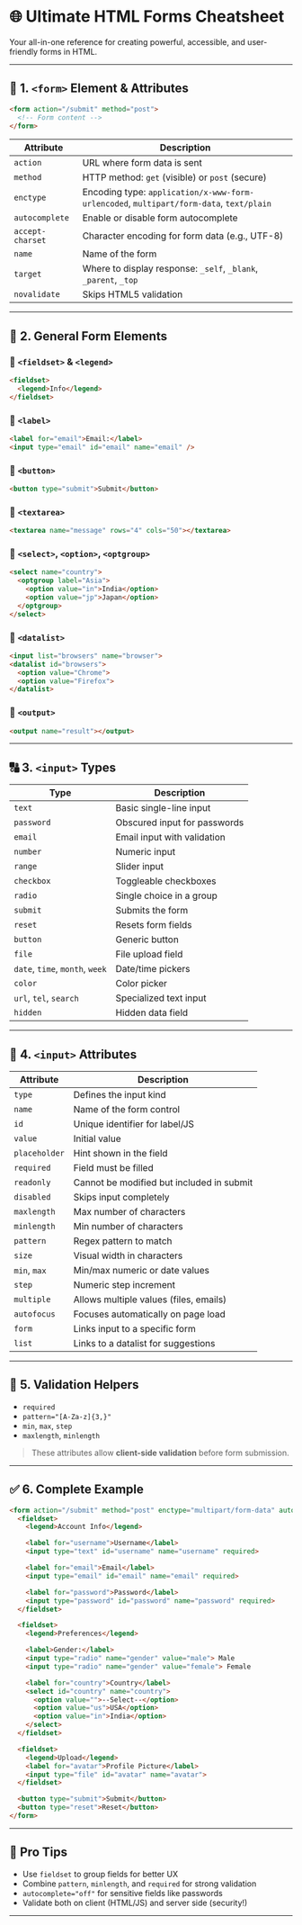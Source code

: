 # 🌐 Ultimate HTML Forms Cheatsheet

Your all-in-one reference for creating powerful, accessible, and user-friendly forms in HTML.

---

## 🧾 1. `<form>` Element & Attributes

```html
<form action="/submit" method="post">
  <!-- Form content -->
</form>
```

| Attribute        | Description                                                                             |
| ---------------- | --------------------------------------------------------------------------------------- |
| `action`         | URL where form data is sent                                                             |
| `method`         | HTTP method: `get` (visible) or `post` (secure)                                         |
| `enctype`        | Encoding type: `application/x-www-form-urlencoded`, `multipart/form-data`, `text/plain` |
| `autocomplete`   | Enable or disable form autocomplete                                                     |
| `accept-charset` | Character encoding for form data (e.g., UTF-8)                                          |
| `name`           | Name of the form                                                                        |
| `target`         | Where to display response: `_self`, `_blank`, `_parent`, `_top`                         |
| `novalidate`     | Skips HTML5 validation                                                                  |

---

## 🧱 2. General Form Elements

### 🔸 `<fieldset>` & `<legend>`

```html
<fieldset>
  <legend>Info</legend>
</fieldset>
```

### 🔸 `<label>`

```html
<label for="email">Email:</label>
<input type="email" id="email" name="email" />
```

### 🔸 `<button>`

```html
<button type="submit">Submit</button>
```

### 🔸 `<textarea>`

```html
<textarea name="message" rows="4" cols="50"></textarea>
```

### 🔸 `<select>`, `<option>`, `<optgroup>`

```html
<select name="country">
  <optgroup label="Asia">
    <option value="in">India</option>
    <option value="jp">Japan</option>
  </optgroup>
</select>
```

### 🔸 `<datalist>`

```html
<input list="browsers" name="browser">
<datalist id="browsers">
  <option value="Chrome">
  <option value="Firefox">
</datalist>
```

### 🔸 `<output>`

```html
<output name="result"></output>
```

---

## 🔠 3. `<input>` Types

| Type                            | Description                  |
| ------------------------------- | ---------------------------- |
| `text`                          | Basic single-line input      |
| `password`                      | Obscured input for passwords |
| `email`                         | Email input with validation  |
| `number`                        | Numeric input                |
| `range`                         | Slider input                 |
| `checkbox`                      | Toggleable checkboxes        |
| `radio`                         | Single choice in a group     |
| `submit`                        | Submits the form             |
| `reset`                         | Resets form fields           |
| `button`                        | Generic button               |
| `file`                          | File upload field            |
| `date`, `time`, `month`, `week` | Date/time pickers            |
| `color`                         | Color picker                 |
| `url`, `tel`, `search`          | Specialized text input       |
| `hidden`                        | Hidden data field            |

---

## 🧩 4. `<input>` Attributes

| Attribute     | Description                               |
| ------------- | ----------------------------------------- |
| `type`        | Defines the input kind                    |
| `name`        | Name of the form control                  |
| `id`          | Unique identifier for label/JS            |
| `value`       | Initial value                             |
| `placeholder` | Hint shown in the field                   |
| `required`    | Field must be filled                      |
| `readonly`    | Cannot be modified but included in submit |
| `disabled`    | Skips input completely                    |
| `maxlength`   | Max number of characters                  |
| `minlength`   | Min number of characters                  |
| `pattern`     | Regex pattern to match                    |
| `size`        | Visual width in characters                |
| `min`, `max`  | Min/max numeric or date values            |
| `step`        | Numeric step increment                    |
| `multiple`    | Allows multiple values (files, emails)    |
| `autofocus`   | Focuses automatically on page load        |
| `form`        | Links input to a specific form            |
| `list`        | Links to a datalist for suggestions       |

---

## 🧪 5. Validation Helpers

* `required`
* `pattern="[A-Za-z]{3,}"`
* `min`, `max`, `step`
* `maxlength`, `minlength`

> These attributes allow **client-side validation** before form submission.

---

## ✅ 6. Complete Example

```html
<form action="/submit" method="post" enctype="multipart/form-data" autocomplete="on">
  <fieldset>
    <legend>Account Info</legend>

    <label for="username">Username</label>
    <input type="text" id="username" name="username" required>

    <label for="email">Email</label>
    <input type="email" id="email" name="email" required>

    <label for="password">Password</label>
    <input type="password" id="password" name="password" required>
  </fieldset>

  <fieldset>
    <legend>Preferences</legend>

    <label>Gender:</label>
    <input type="radio" name="gender" value="male"> Male
    <input type="radio" name="gender" value="female"> Female

    <label for="country">Country</label>
    <select id="country" name="country">
      <option value="">--Select--</option>
      <option value="us">USA</option>
      <option value="in">India</option>
    </select>
  </fieldset>

  <fieldset>
    <legend>Upload</legend>
    <label for="avatar">Profile Picture</label>
    <input type="file" id="avatar" name="avatar">
  </fieldset>

  <button type="submit">Submit</button>
  <button type="reset">Reset</button>
</form>
```

---

## 🧠 Pro Tips

* Use `fieldset` to group fields for better UX
* Combine `pattern`, `minlength`, and `required` for strong validation
* `autocomplete="off"` for sensitive fields like passwords
* Validate both on client (HTML/JS) and server side (security!)

---


